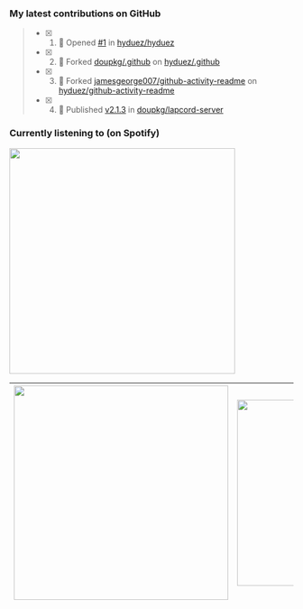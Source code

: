 ### My latest contributions on GitHub
<!--START_SECTION:activity-->
> - [x] 1. 🚀 Opened [#1](https://github.com/hyduez/hyduez/issues/1) in [hyduez/hyduez](https://github.com/hyduez/hyduez)
> - [x] 2. 🍴 Forked [doupkg/.github](https://github.com/doupkg/.github) on [hyduez/.github](undefined)
> - [x] 3. 🍴 Forked [jamesgeorge007/github-activity-readme](https://github.com/jamesgeorge007/github-activity-readme) on [hyduez/github-activity-readme](undefined)
> - [x] 4. 🚀 Published [v2.1.3](https://github.com/doupkg/lapcord-server/releases/tag/v2.1.3) in [doupkg/lapcord-server](https://github.com/doupkg/lapcord-server)
<!--END_SECTION:activity-->

### Currently listening to (on Spotify)
<img src="https://spotify-hyduez.vercel.app/api/spotify" width="400em">

| <img src="https://github-readme-stats.vercel.app/api?username=hyduez&show_icons=true&hide_border=true&&count_private=true&include_all_commits=true&theme=transparent" width="380em" /> | <img src="https://github-readme-stats.vercel.app/api/top-langs/?username=hyduez&layout=compact&hide_border=true&theme=transparent" width="330em" /> |
| -------------------- | -------------------- |
